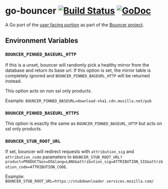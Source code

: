 # go-bouncer [![Build Status](https://travis-ci.org/mozilla-services/go-bouncer.svg?branch=master)](https://travis-ci.org/mozilla-services/go-bouncer) [![GoDoc](https://godoc.org/github.com/mozilla-services/go-bouncer?status.svg)](https://godoc.org/github.com/mozilla-services/go-bouncer)

A Go port of the [user facing portion](https://github.com/mozilla/tuxedo/tree/master/bouncer) as part of the [Bouncer project](https://wiki.mozilla.org/Bouncer).

## Environment Variables
### `BOUNCER_PINNED_BASEURL_HTTP`
If this is a unset, bouncer will randomly pick a healthy mirror from the database and return its base url. If this option is set, the mirror table is completely ignored and `BOUNCER_PINNED_BASEURL_HTTP` will be returned instead.

This option acts on non ssl only products.

Example: `BOUNCER_PINNED_BASEURL=download-sha1.cdn.mozilla.net/pub`

### `BOUNCER_PINNED_BASEURL_HTTPS`
This option is exactly the same as `BOUNCER_PINNED_BASEURL_HTTP` but acts on ssl only products.

### `BOUNCER_STUB_ROOT_URL`
If set, bouncer will redirect requests with `attribution_sig` and `attribution_code` parameters to
`BOUNCER_STUB_ROOT_URL?product=PRODUCT&os=OS&lang=LANG&attribution_sig=ATTRIBUTION_SIG&attribution_code=ATTRIBUTION_CODE`.

Example: `BOUNCER_STUB_ROOT_URL=https://stubdownloader.services.mozilla.com/`
